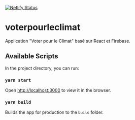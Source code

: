 [![Netlify Status](https://api.netlify.com/api/v1/badges/fe3bfb82-6114-43b7-8d68-5bf7cc0f8b05/deploy-status)](https://app.netlify.com/sites/distracted-liskov-8daaa6/deploys)


# voterpourleclimat
Application "Voter pour le Climat" basé sur React et Firebase.

## Available Scripts

In the project directory, you can run:

### `yarn start`

Open [http://localhost:3000](http://localhost:3000) to view it in the browser.


### `yarn build`

Builds the app for production to the `build` folder.<br />


